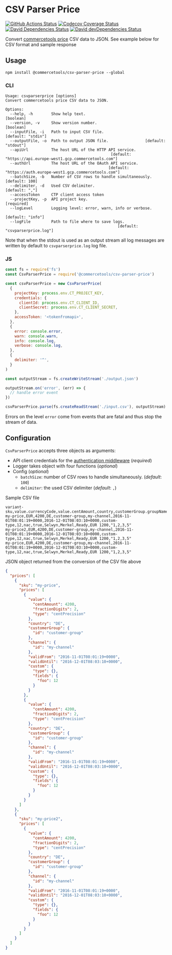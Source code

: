 # CSV Parser Price

[![GitHub Actions Status][github-actions-icon]][github-actions]
[![Codecov Coverage Status][codecov-icon]][codecov]
[![David Dependencies Status][david-icon]][david]
[![David devDependencies Status][david-dev-icon]][david-dev]

Convert [commercetools price](https://docs.commercetools.com/api/types#price) CSV data to JSON. See example below for CSV format and sample response

## Usage

`npm install @commercetools/csv-parser-price --global`

### CLI

```
Usage: csvparserprice [options]
Convert commercetools price CSV data to JSON.

Options:
  --help, -h        Show help text.                                    [boolean]
  --version, -v     Show version number.                               [boolean]
  --inputFile, -i   Path to input CSV file.                   [default: "stdin"]
  --outputFile, -o  Path to output JSON file.                [default: "stdout"]
  --apiUrl          The host URL of the HTTP API service.
                                              [default: "https://api.europe-west1.gcp.commercetools.com"]
  --authUrl         The host URL of the OAuth API service.
                                             [default: "https://auth.europe-west1.gcp.commercetools.com"]
  --batchSize, -b   Number of CSV rows to handle simultaneously.  [default: 100]
  --delimiter, -d   Used CSV delimiter.                           [default: ","]
  --accessToken     CTP client access token
  --projectKey, -p  API project key.                                  [required]
  --logLevel        Logging level: error, warn, info or verbose.
                                                               [default: "info"]
  --logFile         Path to file where to save logs.
                                                 [default: "csvparserprice.log"]
```

Note that when the stdout is used as an output stream all log messages are written by default to `csvparserprice.log` log file.

### JS

```js
const fs = require('fs')
const CsvParserPrice = require('@commercetools/csv-parser-price')

const csvParserPrice = new CsvParserPrice(
  {
    projectKey: process.env.CT_PROJECT_KEY,
    credentials: {
      clientId: process.env.CT_CLIENT_ID,
      clientSecret: process.env.CT_CLIENT_SECRET,
    },
    accessToken: '<tokenfromapi>',
  },
  {
    error: console.error,
    warn: console.warn,
    info: console.log,
    verbose: console.log,
  },
  {
    delimiter: '^',
  }
)

const outputStream = fs.createWriteStream('./output.json')

outputStream.on('error', (err) => {
  // handle error event
})

csvParserPrice.parse(fs.createReadStream('./input.csv'), outputStream)
```

Errors on the level `error` come from events that are fatal and thus stop the stream of data.

## Configuration

`CsvParserPrice` accepts three objects as arguments:

- API client credentials for the [authentication middleware](https://commercetools.github.io/nodejs/docs/sdk/api/createAuthMiddlewareForClientCredentialsFlow.html) (_required_)
- Logger takes object with four functions (_optional_)
- Config (_optional_)
  - `batchSize`: number of CSV rows to handle simultaneously. (_default_: `100`)
  - `delimiter`: the used CSV delimiter (_default_: `,`)

Sample CSV file

```csv
variant-sku,value.currencyCode,value.centAmount,country,customerGroup.groupName,channel.key,validFrom,validUntil,customType,customField.foo,customField.bar,customField.current,customField.name.nl,customField.name.de,customField.status,customField.price,customField.priceset
my-price,EUR,4200,DE,customer-group,my-channel,2016-11-01T08:01:19+0000,2016-12-01T08:03:10+0000,custom-type,12,nac,true,Selwyn,Merkel,Ready,EUR 1200,"1,2,3,5"
my-price2,EUR,4200,DE,customer-group,my-channel,2016-11-01T08:01:19+0000,2016-12-01T08:03:10+0000,custom-type,12,nac,true,Selwyn,Merkel,Ready,EUR 1200,"1,2,3,5"
my-price,EUR,4200,DE,customer-group,my-channel,2016-11-01T08:01:19+0000,2016-12-01T08:03:10+0000,custom-type,12,nac,true,Selwyn,Merkel,Ready,EUR 1200,"1,2,3,5"
```

JSON object returned from the conversion of the CSV file above

```json
{
  "prices": [
    {
      "sku": "my-price",
      "prices": [
        {
          "value": {
            "centAmount": 4200,
            "fractionDigits": 2,
            "type": "centPrecision"
          },
          "country": "DE",
          "customerGroup": {
            "id": "customer-group"
          },
          "channel": {
            "id": "my-channel"
          },
          "validFrom": "2016-11-01T08:01:19+0000",
          "validUntil": "2016-12-01T08:03:10+0000",
          "custom": {
            "type": {},
            "fields": {
              "foo": 12
            }
          }
        },
        {
          "value": {
            "centAmount": 4200,
            "fractionDigits": 2,
            "type": "centPrecision"
          },
          "country": "DE",
          "customerGroup": {
            "id": "customer-group"
          },
          "channel": {
            "id": "my-channel"
          },
          "validFrom": "2016-11-01T08:01:19+0000",
          "validUntil": "2016-12-01T08:03:10+0000",
          "custom": {
            "type": {},
            "fields": {
              "foo": 12
            }
          }
        }
      ]
    },
    {
      "sku": "my-price2",
      "prices": [
        {
          "value": {
            "centAmount": 4200,
            "fractionDigits": 2,
            "type": "centPrecision"
          },
          "country": "DE",
          "customerGroup": {
            "id": "customer-group"
          },
          "channel": {
            "id": "my-channel"
          },
          "validFrom": "2016-11-01T08:01:19+0000",
          "validUntil": "2016-12-01T08:03:10+0000",
          "custom": {
            "type": {},
            "fields": {
              "foo": 12
            }
          }
        }
      ]
    }
  ]
}
```

[commercetools]: https://commercetools.com/
[commercetools-icon]: https://cdn.rawgit.com/commercetools/press-kit/master/PNG/72DPI/CT%20logo%20horizontal%20RGB%2072dpi.png
[github-actions]: https://github.com/commercetools/nodejs/actions/workflows/quality.yml
[github-actions-icon]: https://github.com/commercetools/nodejs/actions/workflows/quality.yml/badge.svg
[codecov]: https://codecov.io/gh/commercetools/csv-parser-price
[codecov-icon]: https://img.shields.io/codecov/c/github/commercetools/csv-parser-price.svg?style=flat-square
[david]: https://david-dm.org/commercetools/csv-parser-price
[david-icon]: https://img.shields.io/david/commercetools/csv-parser-price.svg?style=flat-square
[david-dev]: https://david-dm.org/commercetools/csv-parser-price?type=dev
[david-dev-icon]: https://img.shields.io/david/dev/commercetools/csv-parser-price.svg?style=flat-square
